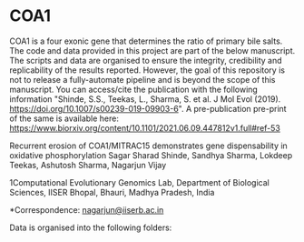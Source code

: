 # COA1
COA1 is a four exonic gene that determines the ratio of primary bile salts. The code and data provided in this project are part of the below manuscript. The scripts and data are organised to ensure the integrity, credibility and replicability of the results reported. However, the goal of this repository is not to release a fully-automate pipeline and is beyond the scope of this manuscript. You can access/cite the publication with the following information "Shinde, S.S., Teekas, L., Sharma, S. et al. J Mol Evol (2019). https://doi.org/10.1007/s00239-019-09903-6". A pre-publication pre-print of the same is available here: https://www.biorxiv.org/content/10.1101/2021.06.09.447812v1.full#ref-53

Recurrent erosion of COA1/MITRAC15 demonstrates gene dispensability in oxidative phosphorylation
Sagar Sharad Shinde, Sandhya Sharma, Lokdeep Teekas, Ashutosh Sharma, Nagarjun Vijay

1Computational Evolutionary Genomics Lab, Department of Biological Sciences, IISER Bhopal, Bhauri, Madhya Pradesh, India

*Correspondence: nagarjun@iiserb.ac.in

Data is organised into the following folders:
